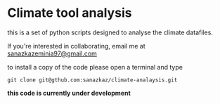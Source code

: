  # Climate tool analysis 

this is a set of python scripts designed to analyse the climate datafiles.


If you're interested in collaborating, email me at sanazkazeminia97@gmail.com

to install a copy of the code please open a terminal and type

	git clone git@gthub.com:sanazkaz/climate-analaysis.git

**this code is currently under development**
